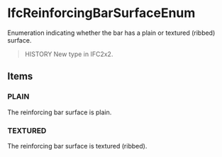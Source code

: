 # IfcReinforcingBarSurfaceEnum

Enumeration indicating whether the bar has a plain or textured (ribbed) surface.
<!-- end of short definition -->


> HISTORY New type in IFC2x2.

## Items

### PLAIN
The reinforcing bar surface is plain.

### TEXTURED
The reinforcing bar surface is textured (ribbed).
